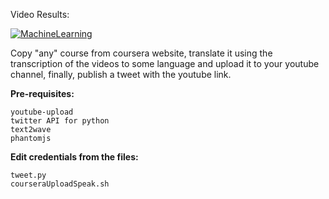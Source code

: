 Video Results: 

[![MachineLearning](https://img.youtube.com/vi/hxDVlovxZdw/0.jpg)](https://www.youtube.com/watch?v=hxDVlovxZdw)



Copy "any" course from coursera website, translate it using the transcription of the videos to some language and upload it to your youtube channel, finally, publish a tweet with the youtube link.

**Pre-requisites:**

```
youtube-upload
twitter API for python
text2wave
phantomjs
```

**Edit credentials from the files:**
```  
tweet.py
courseraUploadSpeak.sh
```
